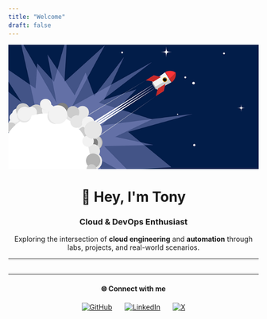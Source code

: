 ```yaml
---
title: "Welcome"
draft: false
---
```


<center>

<div style="width:100%; margin:0; padding:0;">
  <img src="images/avatar.png" alt="Rocket Banner"
       style="width:100%; height:250px; object-fit:cover; display:block; border-radius:0; box-shadow:none; margin:0; padding:0;">
</div>



# 👋 Hey, I'm Tony
### Cloud & DevOps Enthusiast

Exploring the intersection of **cloud engineering** and **automation** through labs, projects, and real-world scenarios.

---

<hr style="margin-top:30px; margin-bottom:20px;">
<h4 style="text-align:center;">🌐 Connect with me</h4>

<div style="display:flex; justify-content:center; align-items:center; gap:25px; margin-top:10px;">
  <a href="https://github.com/antonyflores88" target="_blank" rel="noopener noreferrer">
    <img src="https://cdn.jsdelivr.net/gh/simple-icons/simple-icons/icons/github.svg" width="28" height="28" alt="GitHub">
  </a>
  <a href="https://www.linkedin.com/in/antony-f-6b3073233" target="_blank" rel="noopener noreferrer">
    <img src="https://cdn.jsdelivr.net/gh/simple-icons/simple-icons/icons/linkedin.svg" width="28" height="28" alt="LinkedIn">
  </a>
  <a href="https://x.com/tonito88t" target="_blank" rel="noopener noreferrer">
    <img src="https://cdn.jsdelivr.net/gh/simple-icons/simple-icons/icons/x.svg" width="28" height="28" alt="X">
  </a>
</div>




</center>


